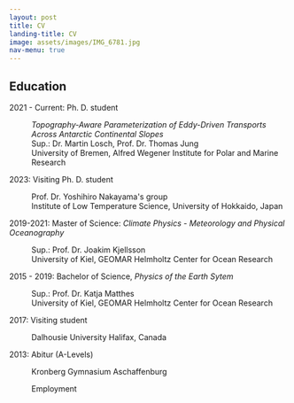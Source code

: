 ```yaml
---
layout: post
title: CV
landing-title: CV
image: assets/images/IMG_6781.jpg
nav-menu: true
---
```


<h2 id="content">Education</h2>
<dl>
	<dt>2021 - Current: Ph. D. student</dt>
	<dd>
		<p><i>Topography-Aware Parameterization of Eddy-Driven Transports Across Antarctic Continental Slopes</i> <br>
		Sup.: Dr. Martin Losch, Prof. Dr. Thomas Jung <br>
	        University of Bremen, Alfred Wegener Institute for Polar and Marine Research</p>
	<dd>
	<dt>2023: Visiting Ph. D. student</dt>
	<dd>
		<p>
		Prof. Dr. Yoshihiro Nakayama's group <br>
	        Institute of Low Temperature Science, University of Hokkaido, Japan</p>
	<dd>
	<dt>2019-2021: Master of Science: <i>Climate Physics - Meteorology and Physical Oceanography</i></dt>
	<dd>
		<p>
		Sup.: Prof. Dr. Joakim Kjellsson <br>
	        University of Kiel, GEOMAR Helmholtz Center for Ocean Research</p>
	<dd>
	<dt>2015 - 2019: Bachelor of Science, <i>Physics of the Earth Sytem</i></dt>
	<dd>
		<p>
		Sup.: Prof. Dr. Katja Matthes <br>
		University of Kiel, GEOMAR Helmholtz Center for Ocean Research</p>
	<dd>
	<dt>2017: Visiting student</dt>
	<dd>
		<p>
		Dalhousie University Halifax, Canada</p>
	<dd>
	<dt>2013: Abitur (A-Levels)</dt>
	<dd>
		<p>Kronberg Gymnasium Aschaffenburg</p>
		
Employment 


